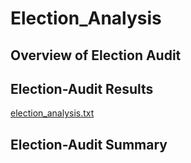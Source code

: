 # Election_Analysis
## Overview of Election Audit
  
## Election-Audit Results
[election_analysis.txt](https://github.com/Bby-vivi/Election_Analysis/files/9856442/election_analysis.txt)


## Election-Audit Summary
